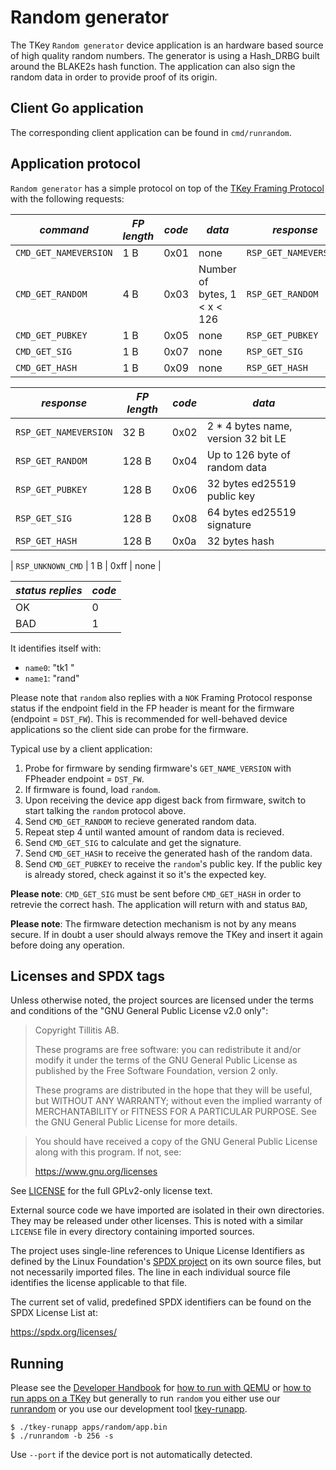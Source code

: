 # Random generator

The TKey `Random generator` device application is an hardware based
source of high quality random numbers. The generator is using a
Hash_DRBG built around the BLAKE2s hash function. The application can
also sign the random data in order to provide proof of its origin.

## Client Go application

The corresponding client application can be found in `cmd/runrandom`.

## Application protocol

`Random generator` has a simple protocol on top of the [TKey Framing
Protocol](https://dev.tillitis.se/protocol/#framing-protocol) with the
following requests:

| *command*             | *FP length* | *code* | *data*                              | *response*            |
|-----------------------|-------------|--------|-------------------------------------|-----------------------|
| `CMD_GET_NAMEVERSION` | 1 B         | 0x01   | none                                | `RSP_GET_NAMEVERSION` |
| `CMD_GET_RANDOM`      | 4 B         | 0x03   | Number of bytes, 1 < x < 126        | `RSP_GET_RANDOM`      |
| `CMD_GET_PUBKEY`      | 1 B         | 0x05   | none                                | `RSP_GET_PUBKEY`      |
| `CMD_GET_SIG`         | 1 B         | 0x07   | none                                | `RSP_GET_SIG`         |
| `CMD_GET_HASH`        | 1 B         | 0x09   | none                                | `RSP_GET_HASH`        |


| *response*            | *FP length* | *code* | *data*                             |
|-----------------------|-------------|--------|------------------------------------|
| `RSP_GET_NAMEVERSION` | 32 B        | 0x02   | 2 * 4 bytes name, version 32 bit LE|
| `RSP_GET_RANDOM`      | 128 B       | 0x04   | Up to 126 byte of random data      |
| `RSP_GET_PUBKEY`      | 128 B       | 0x06   | 32 bytes ed25519 public key        |
| `RSP_GET_SIG`         | 128 B       | 0x08   | 64 bytes ed25519 signature         |
| `RSP_GET_HASH`        | 128 B       | 0x0a   | 32 bytes hash                      |

| `RSP_UNKNOWN_CMD`     | 1 B         | 0xff   | none                               |

| *status replies* | *code* |
|------------------|--------|
| OK               | 0      |
| BAD              | 1      |

It identifies itself with:

- `name0`: "tk1  "
- `name1`: "rand"

Please note that `random` also replies with a `NOK` Framing Protocol
response status if the endpoint field in the FP header is meant for
the firmware (endpoint = `DST_FW`). This is recommended for
well-behaved device applications so the client side can probe for the
firmware.

Typical use by a client application:

1. Probe for firmware by sending firmware's `GET_NAME_VERSION` with
   FPheader endpoint = `DST_FW`.
2. If firmware is found, load `random`.
3. Upon receiving the device app digest back from firmware, switch to
   start talking the `random` protocol above.
4. Send `CMD_GET_RANDOM` to recieve generated random data.
5. Repeat step 4 until wanted amount of random data is recieved.
6. Send `CMD_GET_SIG` to calculate and get the signature.
7. Send `CMD_GET_HASH` to receive the generated hash of the random
   data.
8. Send `CMD_GET_PUBKEY` to receive the `random`'s public key. If the
   public key is already stored, check against it so it's the
   expected key.

**Please note**: `CMD_GET_SIG` must be sent before `CMD_GET_HASH` in
order to retrevie the correct hash. The application will return with
and status `BAD`,

**Please note**: The firmware detection mechanism is not by any means
secure. If in doubt a user should always remove the TKey and insert it
again before doing any operation.

## Licenses and SPDX tags

Unless otherwise noted, the project sources are licensed under the
terms and conditions of the "GNU General Public License v2.0 only":

> Copyright Tillitis AB.
>
> These programs are free software: you can redistribute it and/or
> modify it under the terms of the GNU General Public License as
> published by the Free Software Foundation, version 2 only.
>
> These programs are distributed in the hope that they will be useful,
> but WITHOUT ANY WARRANTY; without even the implied warranty of
> MERCHANTABILITY or FITNESS FOR A PARTICULAR PURPOSE. See the GNU
> General Public License for more details.

> You should have received a copy of the GNU General Public License
> along with this program. If not, see:
>
> https://www.gnu.org/licenses

See [LICENSE](LICENSE) for the full GPLv2-only license text.

External source code we have imported are isolated in their own
directories. They may be released under other licenses. This is noted
with a similar `LICENSE` file in every directory containing imported
sources.

The project uses single-line references to Unique License Identifiers
as defined by the Linux Foundation's [SPDX project](https://spdx.org/)
on its own source files, but not necessarily imported files. The line
in each individual source file identifies the license applicable to
that file.

The current set of valid, predefined SPDX identifiers can be found on
the SPDX License List at:

https://spdx.org/licenses/


## Running

Please see the [Developer
Handbook](https://dev.tillitis.se/tools/#qemu) for [how to run with
QEMU](https://dev.tillitis.se/tools/#qemu) or [how to run apps on a
TKey](https://dev.tillitis.se/devapp/#running-tkey-apps) but generally
to run `random` you either use our
[runrandom](https://github.com/tillitis/tillitis-key1-apps/cmd/runrandom) or
you use our development tool
[tkey-runapp](https://github.com/tillitis/tillitis-key1-apps).

```
$ ./tkey-runapp apps/random/app.bin
$ ./runrandom -b 256 -s
```

Use `--port` if the device port is not automatically detected.

